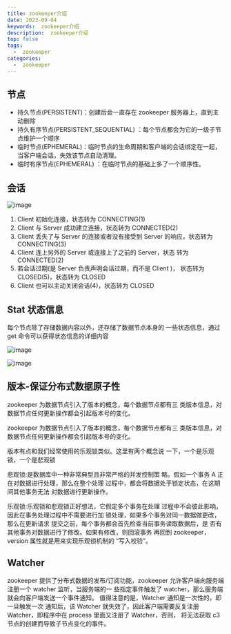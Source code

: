 ```yaml
---
title: zookeeper介绍
date: 2023-09-04
keywords:  zookeeper介绍
description:  zookeeper介绍
top: false
tags:
  -  zookeeper
categories:
  -  zookeeper
---
```

## 节点

- 持久节点(PERSISTENT)：创建后会一直存在 zookeeper 服务器上，直到主动删除 
- 持久有序节点(PERSISTENT_SEQUENTIAL) ：每个节点都会为它的一级子节点维护一个顺序
- 临时节点(EPHEMERAL)：临时节点的生命周期和客户端的会话绑定在一起，当客户端会话，失效该节点自动清理。
- 临时有序节点(EPHEMERAL) ：在临时节点的基础上多了一个顺序性。

## 会话

![image](http://java-run-blog.oss-cn-zhangjiakou.aliyuncs.com/file/20d78f64c1f54d23905ba1b71d9cfd47)

1. Client 初始化连接，状态转为 CONNECTING(1)
2. Client 与 Server 成功建立连接，状态转为 CONNECTED(2) 
3. Client 丢失了与 Server 的连接或者没有接受到 Server 的响应，状态转为 CONNECTING(3)
4. Client 连上另外的 Server 或连接上了之前的 Server，状态 转为 CONNECTED(2)
5. 若会话过期(是 Server 负责声明会话过期，而不是 Client )， 状态转为 CLOSED(5)，状态转为 CLOSED
6. Client 也可以主动关闭会话(4)，状态转为 CLOSED

## Stat 状态信息

每个节点除了存储数据内容以外，还存储了数据节点本身的 一些状态信息，通过 get 命令可以获得状态信息的详细内容

![image](http://java-run-blog.oss-cn-zhangjiakou.aliyuncs.com/file/de1902d8d2ec4cf382eeabbbf6392943)

![image](http://java-run-blog.oss-cn-zhangjiakou.aliyuncs.com/file/c074a72ef55344f0b4b6f07cec912c93)

## 版本-保证分布式数据原子性

zookeeper 为数据节点引入了版本的概念，每个数据节点都有三 类版本信息，对数据节点任何更新操作都会引起版本号的变化。

zookeeper 为数据节点引入了版本的概念，每个数据节点都有三 类版本信息，对数据节点任何更新操作都会引起版本号的变化。

版本有点和我们经常使用的乐观锁类似。这里有两个概念说 一下，一个是乐观锁，一个是悲观锁

悲观锁:是数据库中一种非常典型且非常严格的并发控制策 略。假如一个事务 A 正在对数据进行处理，那么在整个处理 过程中，都会将数据处于锁定状态，在这期间其他事务无法 对数据进行更新操作。 

乐观锁:乐观锁和悲观锁正好想法，它假定多个事务在处理 过程中不会彼此影响，因此在事务处理过程中不需要进行加 锁处理，如果多个事务对同一数据做更改，那么在更新请求 提交之前，每个事务都会首先检查当前事务读取数据后，是 否有其他事务对数据进行了修改。如果有修改，则回滚事务 再回到 zookeeper，version 属性就是用来实现乐观锁机制的 “写入校验”。


## Watcher
zookeeper 提供了分布式数据的发布/订阅功能，zookeeper 允许客户端向服务端注册一个 watcher 监听，当服务端的一 些指定事件触发了 watcher，那么服务端就会向客户端发送一个事件通知。
值得注意的是，Watcher 通知是一次性的，即一旦触发一次 通知后，该 Watcher 就失效了，因此客户端需要反复注册 Watcher，即程序中在 process 里面又注册了 Watcher，否则， 将无法获取 c3 节点的创建而导致子节点变化的事件。

